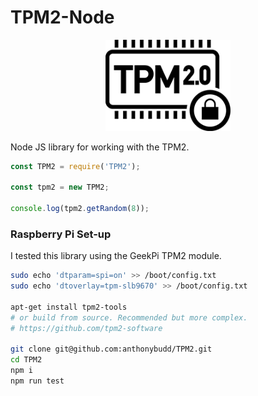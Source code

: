 # TPM2-Node

<p  align="center">
    <img src="https://github.com/anthonybudd/TPM2/raw/main/docs/images/tpm-icon.png" width="200" alt="tpm icon">
</p>

Node JS library for working with the TPM2.


```js
const TPM2 = require('TPM2');

const tpm2 = new TPM2;

console.log(tpm2.getRandom(8));
```


### Raspberry Pi Set-up
I tested this library using the GeekPi TPM2 module.

```sh
sudo echo 'dtparam=spi=on' >> /boot/config.txt
sudo echo 'dtoverlay=tpm-slb9670' >> /boot/config.txt

apt-get install tpm2-tools
# or build from source. Recommended but more complex.
# https://github.com/tpm2-software

git clone git@github.com:anthonybudd/TPM2.git
cd TPM2
npm i
npm run test
```